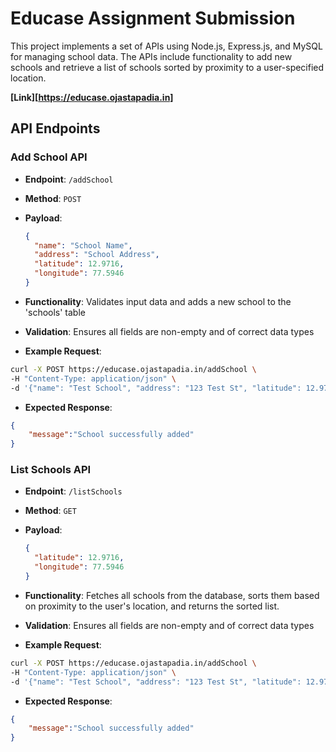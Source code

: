 # Educase Assignment Submission
This project implements a set of APIs using Node.js, Express.js, and MySQL for managing school data. The APIs include functionality to add new schools and retrieve a list of schools sorted by proximity to a user-specified location.

**[Link][https://educase.ojastapadia.in]**

## API Endpoints

### Add School API
- **Endpoint**: `/addSchool`
- **Method**: `POST`
- **Payload**: 
  ```json
  {
    "name": "School Name",
    "address": "School Address",
    "latitude": 12.9716,
    "longitude": 77.5946
  }
  ```

- **Functionality**: Validates input data and adds a new school to the 'schools' table
- **Validation**: Ensures all fields are non-empty and of correct data types
- **Example Request**:
```bash
curl -X POST https://educase.ojastapadia.in/addSchool \
-H "Content-Type: application/json" \
-d '{"name": "Test School", "address": "123 Test St", "latitude": 12.9716, "longitude": 77.5946}'
```
- **Expected Response**:
```json
{
    "message":"School successfully added"
}
```

### List Schools API
- **Endpoint**: `/listSchools`
- **Method**: `GET`
- **Payload**: 
  ```json
  {
    "latitude": 12.9716,
    "longitude": 77.5946
  }
  ```

- **Functionality**: Fetches all schools from the database, sorts them based on proximity to the user's location, and returns the sorted list. 
- **Validation**: Ensures all fields are non-empty and of correct data types
- **Example Request**:
```bash
curl -X POST https://educase.ojastapadia.in/addSchool \
-H "Content-Type: application/json" \
-d '{"name": "Test School", "address": "123 Test St", "latitude": 12.9716, "longitude": 77.5946}'
```
- **Expected Response**:
```json
{
    "message":"School successfully added"
}
```

